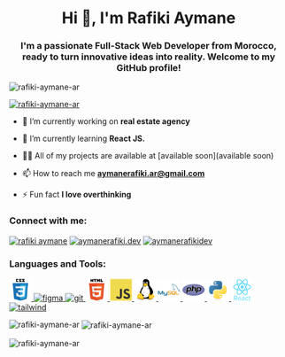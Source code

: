 <h1 align="center">Hi 👋, I'm Rafiki Aymane</h1>
<h3 align="center">I'm a passionate Full-Stack Web Developer from Morocco, ready to turn innovative ideas into reality. Welcome to my GitHub profile!</h3>

<p align="left"> <img src="https://komarev.com/ghpvc/?username=rafiki-aymane-ar&label=Profile%20views&color=0e75b6&style=flat" alt="rafiki-aymane-ar" /> </p>

<p align="left"> <a href="https://github.com/ryo-ma/github-profile-trophy"><img src="https://github-profile-trophy.vercel.app/?username=rafiki-aymane-ar" alt="rafiki-aymane-ar" /></a> </p>

- 🔭 I’m currently working on **real estate agency**

- 🌱 I’m currently learning **React JS.**

- 👨‍💻 All of my projects are available at [available soon](available soon)

- 📫 How to reach me **aymanerafiki.ar@gmail.com**

- ⚡ Fun fact **I love overthinking**

<h3 align="left">Connect with me:</h3>
<p align="left">
<a href="https://linkedin.com/in/rafiki aymane" target="blank"><img align="center" src="https://raw.githubusercontent.com/rahuldkjain/github-profile-readme-generator/master/src/images/icons/Social/linked-in-alt.svg" alt="rafiki aymane" height="30" width="40" /></a>
<a href="https://instagram.com/aymanerafiki.dev" target="blank"><img align="center" src="https://raw.githubusercontent.com/rahuldkjain/github-profile-readme-generator/master/src/images/icons/Social/instagram.svg" alt="aymanerafiki.dev" height="30" width="40" /></a>
<a href="https://www.leetcode.com/aymanerafikidev" target="blank"><img align="center" src="https://raw.githubusercontent.com/rahuldkjain/github-profile-readme-generator/master/src/images/icons/Social/leet-code.svg" alt="aymanerafikidev" height="30" width="40" /></a>
</p>

<h3 align="left">Languages and Tools:</h3>
<p align="left"> <a href="https://www.w3schools.com/css/" target="_blank" rel="noreferrer"> <img src="https://raw.githubusercontent.com/devicons/devicon/master/icons/css3/css3-original-wordmark.svg" alt="css3" width="40" height="40"/> </a> <a href="https://www.figma.com/" target="_blank" rel="noreferrer"> <img src="https://www.vectorlogo.zone/logos/figma/figma-icon.svg" alt="figma" width="40" height="40"/> </a> <a href="https://git-scm.com/" target="_blank" rel="noreferrer"> <img src="https://www.vectorlogo.zone/logos/git-scm/git-scm-icon.svg" alt="git" width="40" height="40"/> </a> <a href="https://www.w3.org/html/" target="_blank" rel="noreferrer"> <img src="https://raw.githubusercontent.com/devicons/devicon/master/icons/html5/html5-original-wordmark.svg" alt="html5" width="40" height="40"/> </a> <a href="https://developer.mozilla.org/en-US/docs/Web/JavaScript" target="_blank" rel="noreferrer"> <img src="https://raw.githubusercontent.com/devicons/devicon/master/icons/javascript/javascript-original.svg" alt="javascript" width="40" height="40"/> </a> <a href="https://www.linux.org/" target="_blank" rel="noreferrer"> <img src="https://raw.githubusercontent.com/devicons/devicon/master/icons/linux/linux-original.svg" alt="linux" width="40" height="40"/> </a> <a href="https://www.mysql.com/" target="_blank" rel="noreferrer"> <img src="https://raw.githubusercontent.com/devicons/devicon/master/icons/mysql/mysql-original-wordmark.svg" alt="mysql" width="40" height="40"/> </a> <a href="https://www.php.net" target="_blank" rel="noreferrer"> <img src="https://raw.githubusercontent.com/devicons/devicon/master/icons/php/php-original.svg" alt="php" width="40" height="40"/> </a> <a href="https://www.python.org" target="_blank" rel="noreferrer"> <img src="https://raw.githubusercontent.com/devicons/devicon/master/icons/python/python-original.svg" alt="python" width="40" height="40"/> </a> <a href="https://reactjs.org/" target="_blank" rel="noreferrer"> <img src="https://raw.githubusercontent.com/devicons/devicon/master/icons/react/react-original-wordmark.svg" alt="react" width="40" height="40"/> </a> <a href="https://tailwindcss.com/" target="_blank" rel="noreferrer"> <img src="https://www.vectorlogo.zone/logos/tailwindcss/tailwindcss-icon.svg" alt="tailwind" width="40" height="40"/> </a> </p>

<p><img align="left" src="https://github-readme-stats.vercel.app/api/top-langs?username=rafiki-aymane-ar&show_icons=true&locale=en&layout=compact" alt="rafiki-aymane-ar" /></p>

<p>&nbsp;<img align="center" src="https://github-readme-stats.vercel.app/api?username=rafiki-aymane-ar&show_icons=true&locale=en" alt="rafiki-aymane-ar" /></p>

<p><img align="center" src="https://github-readme-streak-stats.herokuapp.com/?user=rafiki-aymane-ar&" alt="rafiki-aymane-ar" /></p>
